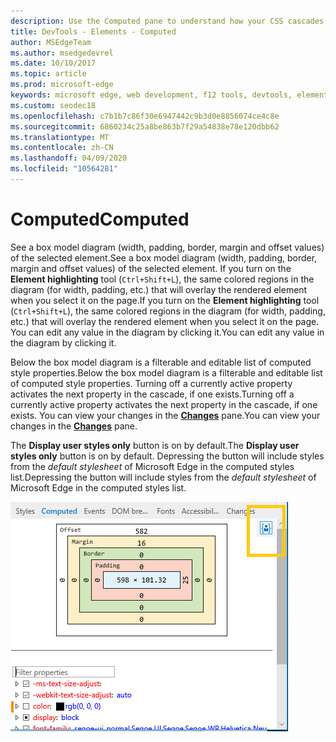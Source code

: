 ```yaml
---
description: Use the Computed pane to understand how your CSS cascades and computes on page elements
title: DevTools - Elements - Computed
author: MSEdgeTeam
ms.author: msedgedevrel
ms.date: 10/10/2017
ms.topic: article
ms.prod: microsoft-edge
keywords: microsoft edge, web development, f12 tools, devtools, elements, css, computed value, box model
ms.custom: seodec18
ms.openlocfilehash: c7b1b7c86f30e6947442c9b3d0e8856074ce4c8e
ms.sourcegitcommit: 6860234c25a8be863b7f29a54838e78e120dbb62
ms.translationtype: MT
ms.contentlocale: zh-CN
ms.lasthandoff: 04/09/2020
ms.locfileid: "10564281"
---
```

# <span data-ttu-id="b847e-104">Computed</span><span class="sxs-lookup"><span data-stu-id="b847e-104">Computed</span></span>

<span data-ttu-id="b847e-105">See a box model diagram (width, padding, border, margin and offset values) of the selected element.</span><span class="sxs-lookup"><span data-stu-id="b847e-105">See a box model diagram (width, padding, border, margin and offset values) of the selected element.</span></span> <span data-ttu-id="b847e-106">If you turn on the **Element highlighting** tool (`Ctrl+Shift+L`), the same colored regions in the diagram (for width, padding, etc.) that will overlay the rendered element when you select it on the page.</span><span class="sxs-lookup"><span data-stu-id="b847e-106">If you turn on the **Element highlighting** tool (`Ctrl+Shift+L`), the same colored regions in the diagram (for width, padding, etc.) that will overlay the rendered element when you select it on the page.</span></span> <span data-ttu-id="b847e-107">You can edit any value in the diagram by clicking it.</span><span class="sxs-lookup"><span data-stu-id="b847e-107">You can edit any value in the diagram by clicking it.</span></span> 

<span data-ttu-id="b847e-108">Below the box model diagram is a filterable and editable list of computed style properties.</span><span class="sxs-lookup"><span data-stu-id="b847e-108">Below the box model diagram is a filterable and editable list of computed style properties.</span></span> <span data-ttu-id="b847e-109">Turning off a currently active property activates the next property in the cascade, if one exists.</span><span class="sxs-lookup"><span data-stu-id="b847e-109">Turning off a currently active property activates the next property in the cascade, if one exists.</span></span> <span data-ttu-id="b847e-110">You can view your changes in the [**Changes**](./changes.md) pane.</span><span class="sxs-lookup"><span data-stu-id="b847e-110">You can view your changes in the [**Changes**](./changes.md) pane.</span></span>

<span data-ttu-id="b847e-111">The **Display user styles only** button is on by default.</span><span class="sxs-lookup"><span data-stu-id="b847e-111">The **Display user styles only** button is on by default.</span></span> <span data-ttu-id="b847e-112">Depressing the button will include styles from the *default stylesheet* of Microsoft Edge in the computed styles list.</span><span class="sxs-lookup"><span data-stu-id="b847e-112">Depressing the button will include styles from the *default stylesheet* of Microsoft Edge in the computed styles list.</span></span>

![Computed pane](../media/elements_computed.png)